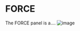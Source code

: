# FORCE
The FORCE panel is a....
![image](https://user-images.githubusercontent.com/94858193/151597244-7413fcb6-6e1f-4cde-b379-325b6dce2aa0.png)

